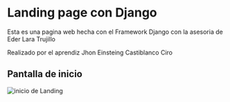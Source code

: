 # Landing page con Django

Esta es una pagina web hecha con el Framework Django con la 
asesoria de Eder Lara Trujillo

Realizado por el aprendiz Jhon Einsteing Castiblanco Ciro

## Pantalla de inicio
![inicio de Landing](.imagen-proyecto/inicio.jpg)
